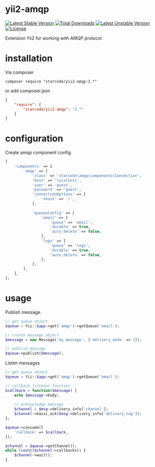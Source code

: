 # yii2-amqp

[![Latest Stable Version](https://poser.pugx.org/starcode-krasnodar/yii2-amqp/v/stable)](https://packagist.org/packages/starcode-krasnodar/yii2-amqp) [![Total Downloads](https://poser.pugx.org/starcode-krasnodar/yii2-amqp/downloads)](https://packagist.org/packages/starcode-krasnodar/yii2-amqp) [![Latest Unstable Version](https://poser.pugx.org/starcode-krasnodar/yii2-amqp/v/unstable)](https://packagist.org/packages/starcode-krasnodar/yii2-amqp) [![License](https://poser.pugx.org/starcode-krasnodar/yii2-amqp/license)](https://packagist.org/packages/starcode-krasnodar/yii2-amqp)

Extension Yii2 for working with AMQP protocol
# installation
Via composer

    composer require "starcode/yii2-amqp:2.*"
    
or add composer.json

```json
{
    "require": {
        "starcode/yii2-amqp": "2.*"
    }
}
```

# configuration
Create amqp component config

```php
[
    'components' => [
        'amqp' => [
            'class' => 'starcode\amqp\components\Connection',
            'host' => 'localhost',
            'user' => 'guest',
            'password' => 'guest',
            'connectionOptions' => [
                'vhost' => '/',
            ],
            
            'queuesConfig' => [
                'email' => [
                    'queue' => 'email',
                    'durable' => true,
                    'auto_delete' => false,
                ],
                'logs' => [
                    'queue' => 'logs',
                    'durable' => true,
                    'auto_delete' => false,
                ],
            ],
        ],
    ],
];
```

# usage
Publish message.

```php
// get queue object
$queue = Yii::$app->get('amqp')->getQueue('email');

// create message object
$message = new Message('my message', ['delivery_mode' => 2]);

// publish message
$queue->publish($message);
```

Listen messages

```php
// get queue object
$queue = Yii::$app->get('amqp')->getQueue('email');

// callback listener function
$callback = function($message) {
    echo $message->body;
    
    // acknowledge message
    $channel = $msg->delivery_info['channel'];
    $channel->basic_ack($msg->delivery_info['delivery_tag']);
};

$queue->consume([
    'callback' => $callback,
]);

$channel = $queue->getChannel();
while (count($channel->callbacks)) {
    $channel->wait();
}
```